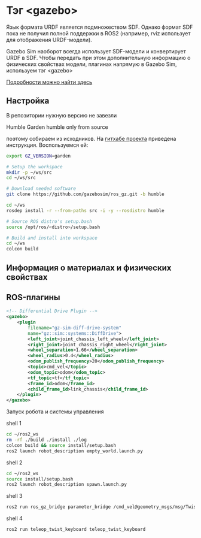 # Тэг \<gazebo\>

Язык формата URDF является подмножеством SDF. Однако формат SDF пока не получил полной поддержки в ROS2 (например, rviz использует для отображения URDF-модели). 

Gazebo Sim наоборот всегда использует SDF-модели и конвертирует URDF в SDF. Чтобы передать при этом дополнительную информацию о физических свойствах модели, плагинах напрямую в Gazebo Sim, используем тэг \<gazebo\>

[Подробности можно найти здесь](http://sdformat.org/tutorials?tut=sdformat_urdf_extensions&cat=specification&)

## Настройка 

В репозитории нужную версию не завезли 

Humble 	Garden 	humble 	only from source

поэтому собираем из исходников. На [гитхабе проекта](https://github.com/gazebosim/ros_gz/tree/humble) приведена инструкция. Воспользуемся ей: 

```bash
export GZ_VERSION=garden
```

```bash
# Setup the workspace
mkdir -p ~/ws/src
cd ~/ws/src

# Download needed software
git clone https://github.com/gazebosim/ros_gz.git -b humble
```

```bash
cd ~/ws
rosdep install -r --from-paths src -i -y --rosdistro humble
```

```bash
# Source ROS distro's setup.bash
source /opt/ros/<distro>/setup.bash

# Build and install into workspace
cd ~/ws
colcon build
```

## Информация о материалах и физических свойствах

## ROS-плагины

```xml
<!-- Differential Drive Plugin -->
<gazebo>
    <plugin
        filename="gz-sim-diff-drive-system"
        name="gz::sim::systems::DiffDrive">
        <left_joint>joint_chassis_left_wheel</left_joint>
        <right_joint>joint_chassis_right_wheel</right_joint>
        <wheel_separation>1.66</wheel_separation>
        <wheel_radius>0.4</wheel_radius>
        <odom_publish_frequency>20</odom_publish_frequency>
        <topic>cmd_vel</topic>
        <odom_topic>odom</odom_topic>
        <tf_topic>tf</tf_topic>
        <frame_id>odom</frame_id>
        <child_frame_id>link_chassis</child_frame_id>
    </plugin>
</gazebo>
```

Запуск робота и системы управления

shell 1
```bash
cd ~/ros2_ws
rm -rf ./build ./install ./log
colcon build && source install/setup.bash
ros2 launch robot_description empty_world.launch.py
```

shell 2
```bash
cd ~/ros2_ws
source install/setup.bash
ros2 launch robot_description spawn.launch.py
```

shell 3
```bash
ros2 run ros_gz_bridge parameter_bridge /cmd_vel@geometry_msgs/msg/Twist@ignition.msgs.Twist
```

shell 4
```bash
ros2 run teleop_twist_keyboard teleop_twist_keyboard
```